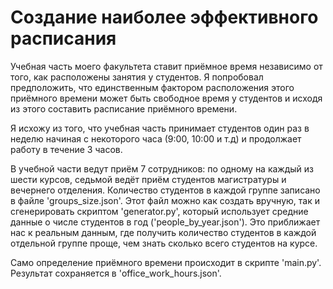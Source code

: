 # Создание наиболее эффективного расписания

Учебная часть моего факультета ставит приёмное время независимо от того, как расположены занятия у студентов.
Я попробовал предположить, что единственным фактором расположения этого приёмного времени может быть свободное время у студентов и исходя из этого составить расписание приёмного времени.

Я исхожу из того, что учебная часть принимает студентов один раз в неделю начиная с некоторого часа (9:00, 10:00 и т.д) и продолжает работу в течение 3 часов.

В учебной части ведут приём 7 сотрудников: по одному на каждый из шести курсов, седьмой ведёт приём студентов магистратуры и вечернего отделения.
Количество студентов в каждой группе записано в файле 'groups_size.json'.
Этот файл можно как создать вручную, так и сгенерировать скриптом 'generator.py', который использует средние данные о числе студентов в год ('people_by_year.json').
Это приближает нас к реальным данным, где получить количество студентов в каждой отдельной группе проще, чем знать сколько всего студентов на курсе.

Само определение приёмного времени происходит в скрипте 'main.py'.
Результат сохраняется в 'office_work_hours.json'.